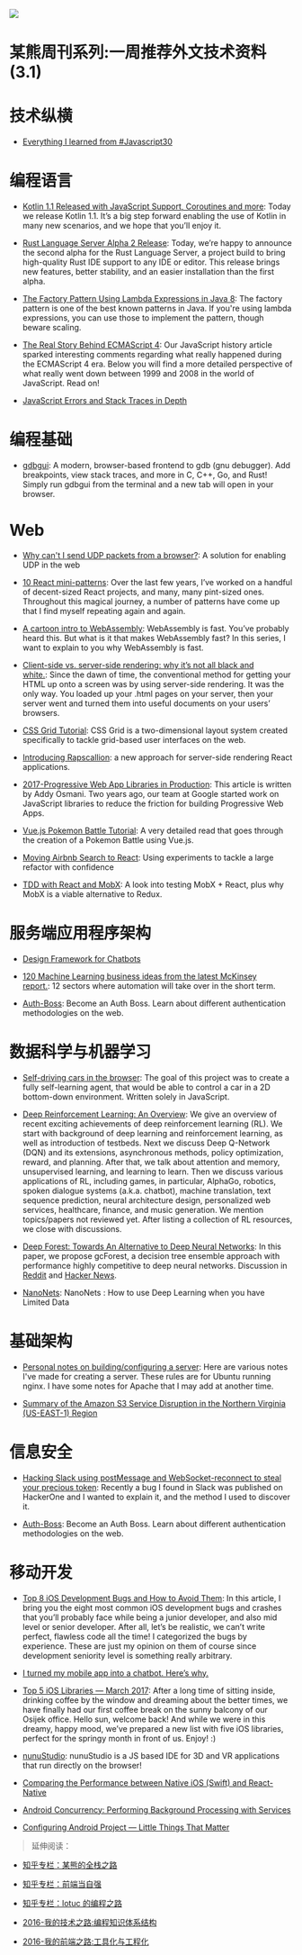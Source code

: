﻿![](https://coding.net/u/hoteam/p/Cache/git/raw/master/2017/3/1/1-ezyfYx8OjGnPbxDTlzV9Kg.jpeg)

# 某熊周刊系列:一周推荐外文技术资料(3.1)

# 技术纵横

* [Everything I learned from #Javascript30](https://medium.com/craft-academy/everything-i-learned-from-javascript30-d8d2db246b7?source=userActivityShare-fe48c4221a4c-1488448383)

# 编程语言

* [Kotlin 1.1 Released with JavaScript Support, Coroutines and more](https://blog.jetbrains.com/kotlin/2017/03/kotlin-1-1/): Today we release Kotlin 1.1. It’s a big step forward enabling the use of Kotlin in many new scenarios, and we hope that you’ll enjoy it.

* [Rust Language Server Alpha 2 Release](http://www.jonathanturner.org/2017/03/rls-alpha-2.html): Today, we’re happy to announce the second alpha for the Rust Language Server, a project build to bring high-quality Rust IDE support to any IDE or editor. This release brings new features, better stability, and an easier installation than the first alpha.

* [The Factory Pattern Using Lambda Expressions in Java 8](https://dzone.com/articles/factory-pattern-using-lambda-expression-in-java-8): The factory pattern is one of the best known patterns in Java. If you're using lambda expressions, you can use those to implement the pattern, though beware scaling.

* [The Real Story Behind ECMAScript 4](https://auth0.com/blog/the-real-story-behind-es4/): Our JavaScript history article sparked interesting comments regarding what really happened during the ECMAScript 4 era. Below you will find a more detailed perspective of what really went down between 1999 and 2008 in the world of JavaScript. Read on!

- [JavaScript Errors and Stack Traces in Depth](http://lucasfcosta.com/2017/02/17/JavaScript-Errors-and-Stack-Traces.html)

# 编程基础

* [gdbgui](https://github.com/cs01/gdbgui): A modern, browser-based frontend to gdb (gnu debugger). Add breakpoints, view stack traces, and more in C, C++, Go, and Rust! Simply run gdbgui from the terminal and a new tab will open in your browser.

# Web

* [Why can't I send UDP packets from a browser?](http://new.gafferongames.com/post/why_cant_i_send_udp_packets_from_a_browser/): A solution for enabling UDP in the web

* [10 React mini-patterns](https://hackernoon.com/10-react-mini-patterns-c1da92f068c5#.5v2hpgurn): Over the last few years, I’ve worked on a handful of decent-sized React projects, and many, many pint-sized ones. Throughout this magical journey, a number of patterns have come up that I find myself repeating again and again.

* [A cartoon intro to WebAssembly](https://hacks.mozilla.org/2017/02/a-cartoon-intro-to-webassembly/): WebAssembly is fast. You’ve probably heard this. But what is it that makes WebAssembly fast? In this series, I want to explain to you why WebAssembly is fast.

- [Client-side vs. server-side rendering: why it’s not all black and white.](https://medium.freecodecamp.com/what-exactly-is-client-side-rendering-and-hows-it-different-from-server-side-rendering-bd5c786b340d#.n4zils8st): Since the dawn of time, the conventional method for getting your HTML up onto a screen was by using server-side rendering. It was the only way. You loaded up your .html pages on your server, then your server went and turned them into useful documents on your users’ browsers.

- [CSS Grid Tutorial](https://tympanus.net/codrops/css_reference/grid/): CSS Grid is a two-dimensional layout system created specifically to tackle grid-based user interfaces on the web.

- [Introducing Rapscallion](http://formidable.com/blog/2017/introducing-rapscallion/): a new approach for server-side rendering React applications.

- [2017-Progressive Web App Libraries in Production](https://medium.com/dev-channel/progressive-web-app-libraries-in-production-b52cad37d34#.z5egf9m7v): This article is written by Addy Osmani. Two years ago, our team at Google started work on JavaScript libraries to reduce the friction for building Progressive Web Apps.

* [Vue.js Pokemon Battle Tutorial](https://medium.com/coding-artist/vue-js-pokemon-battle-tutorial-380cd72eb681#.x8wnb4s0f): A very detailed read that goes through the creation of a Pokemon Battle using Vue.js.

* [Moving Airbnb Search to React](https://github.com/barretlee/performance-column/issues): Using experiments to tackle a large refactor with confidence

- [TDD with React and MobX](http://engineering.pivotal.io/post/tdd-mobx/): A look into testing MobX + React, plus why MobX is a viable alternative to Redux.

# 服务端应用程序架构

* [Design Framework for Chatbots](https://chatbotsmagazine.com/design-framework-for-chatbots-aa27060c4ea3#.hzzim4enf)

* [120 Machine Learning business ideas from the latest McKinsey report.](https://medium.com/@thoszymkowiak/120-machine-learning-business-ideas-from-the-new-mckinsey-report-b81b239f336#.yud5yy5pq): 12 sectors where automation will take over in the short term.

* [Auth-Boss](https://github.com/teesloane/Auth-Boss): Become an Auth Boss. Learn about different authentication methodologies on the web.

# 数据科学与机器学习

* [Self-driving cars in the browser](http://janhuenermann.com/projects/learning-to-drive): The goal of this project was to create a fully self-learning agent, that would be able to control a car in a 2D bottom-down environment. Written solely in JavaScript.

* [Deep Reinforcement Learning: An Overview](https://arxiv.org/abs/1701.07274): We give an overview of recent exciting achievements of deep reinforcement learning (RL). We start with background of deep learning and reinforcement learning, as well as introduction of testbeds. Next we discuss Deep Q-Network (DQN) and its extensions, asynchronous methods, policy optimization, reward, and planning. After that, we talk about attention and memory, unsupervised learning, and learning to learn. Then we discuss various applications of RL, including games, in particular, AlphaGo, robotics, spoken dialogue systems (a.k.a. chatbot), machine translation, text sequence prediction, neural architecture design, personalized web services, healthcare, finance, and music generation. We mention topics/papers not reviewed yet. After listing a collection of RL resources, we close with discussions.

- [Deep Forest: Towards An Alternative to Deep Neural Networks](https://arxiv.org/abs/1702.08835): In this paper, we propose gcForest, a decision tree ensemble approach with performance highly competitive to deep neural networks. Discussion in [Reddit](https://www.reddit.com/r/MachineLearning/comments/5x4a52/r_deep_forest_towards_an_alternative_to_deep/) and [Hacker News](https://news.ycombinator.com/item?id=13773127).

- [NanoNets](https://medium.com/nanonets/nanonets-how-to-use-deep-learning-when-you-have-limited-data-f68c0b512cab#.wv6o4ysyf): NanoNets : How to use Deep Learning when you have Limited Data

# 基础架构

* [Personal notes on building/configuring a server](https://github.com/jrothrock/server_notes): Here are various notes I've made for creating a server. These rules are for Ubuntu running nginx. I have some notes for Apache that I may add at another time.

* [Summary of the Amazon S3 Service Disruption in the Northern Virginia (US-EAST-1) Region](https://aws.amazon.com/cn/message/41926/)

# 信息安全

* [Hacking Slack using postMessage and WebSocket-reconnect to steal your precious token](https://labs.detectify.com/2017/02/28/hacking-slack-using-postmessage-and-websocket-reconnect-to-steal-your-precious-token/): Recently a bug I found in Slack was published on HackerOne and I wanted to explain it, and the method I used to discover it.

* [Auth-Boss](https://github.com/teesloane/Auth-Boss): Become an Auth Boss. Learn about different authentication methodologies on the web.

# 移动开发

* [Top 8 iOS Development Bugs and How to Avoid Them](https://rollout.io/blog/top-ios-development-bugs-and-how-to-avoid-them/): In this article, I bring you the eight most common iOS development bugs and crashes that you’ll probably face while being a junior developer, and also mid level or senior developer. After all, let’s be realistic, we can’t write perfect, flawless code all the time! I categorized the bugs by experience. These are just my opinion on them of course since development seniority level is something really arbitrary.

* [I turned my mobile app into a chatbot. Here’s why.](https://medium.freecodecamp.com/why-i-converted-my-app-to-a-chatbot-96355596725c#.4n6pobgj9)

* [Top 5 iOS Libraries — March 2017](https://medium.cobeisfresh.com/top-5-ios-libraries-march-2017-3c4e4c8ddfad?gi=b13fad2838b#.tglly3ln7): After a long time of sitting inside, drinking coffee by the window and dreaming about the better times, we have finally had our first coffee break on the sunny balcony of our Osijek office. Hello sun, welcome back! And while we were in this dreamy, happy mood, we’ve prepared a new list with five iOS libraries, perfect for the springy month in front of us. Enjoy! :)

* [nunuStudio](https://github.com/tentone/nunuStudio): nunuStudio is a JS based IDE for 3D and VR applications that run directly on the browser!

* [Comparing the Performance between Native iOS (Swift) and React-Native](https://medium.com/the-react-native-log/comparing-the-performance-between-native-ios-swift-and-react-native-7b5490d363e2#.azcqq063o)

* [Android Concurrency: Performing Background Processing with Services](http://www.androidauthority.com/performing-background-processing-750982/)

* [Configuring Android Project — Little Things That Matter](https://medium.com/@dmytrodanylyk/configuring-android-project-little-things-that-matter-d6a9d34c1ce0#.vvv88i233)

> 延伸阅读：

* [知乎专栏：某熊的全栈之路](https://zhuanlan.zhihu.com/wx-chevalier)
  >
* [知乎专栏：前端当自强](https://zhuanlan.zhihu.com/c_67532981)
  >
* [知乎专栏：lotuc 的编程之路](https://zhuanlan.zhihu.com/lotuc)
  >
* [2016-我的技术之路:编程知识体系结构](https://zhuanlan.zhihu.com/p/24476917?refer=wx-chevalier)
  >
* [2016-我的前端之路:工具化与工程化](https://zhuanlan.zhihu.com/p/24575395?refer=wx-chevalier)
